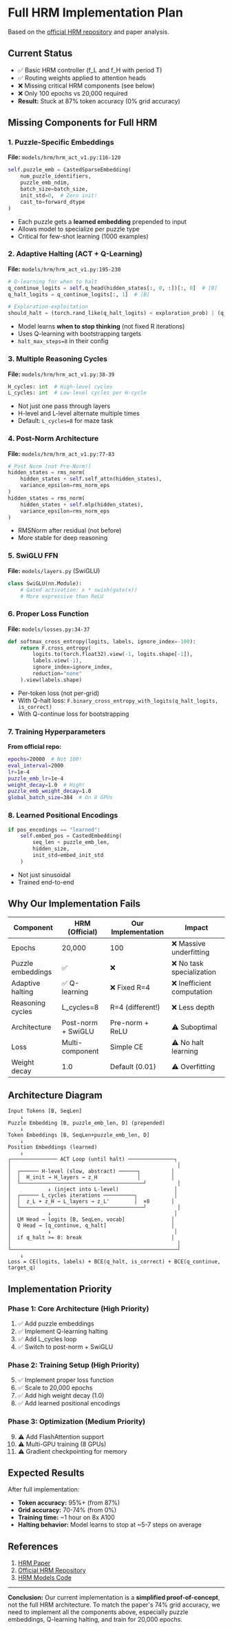 # Full HRM Implementation Plan

Based on the [official HRM repository](https://github.com/Hemanth21k/HRM) and paper analysis.

## Current Status
- ✅ Basic HRM controller (f_L and f_H with period T)
- ✅ Routing weights applied to attention heads
- ❌ Missing critical HRM components (see below)
- ❌ Only 100 epochs vs 20,000 required
- **Result:** Stuck at 87% token accuracy (0% grid accuracy)

## Missing Components for Full HRM

### 1. Puzzle-Specific Embeddings
**File:** `models/hrm/hrm_act_v1.py:116-120`
```python
self.puzzle_emb = CastedSparseEmbedding(
    num_puzzle_identifiers, 
    puzzle_emb_ndim,
    batch_size=batch_size, 
    init_std=0,  # Zero init!
    cast_to=forward_dtype
)
```
- Each puzzle gets a **learned embedding** prepended to input
- Allows model to specialize per puzzle type
- Critical for few-shot learning (1000 examples)

### 2. Adaptive Halting (ACT + Q-Learning)
**File:** `models/hrm/hrm_act_v1.py:195-230`
```python
# Q-learning for when to halt
q_continue_logits = self.q_head(hidden_states[:, 0, :])[:, 0]  # [B]
q_halt_logits = q_continue_logits[:, 1]  # [B]

# Exploration-exploitation
should_halt = (torch.rand_like(q_halt_logits) < exploration_prob) | (q_halt_logits >= 0)
```
- Model learns **when to stop thinking** (not fixed R iterations)
- Uses Q-learning with bootstrapping targets
- `halt_max_steps=8` in their config

### 3. Multiple Reasoning Cycles
**File:** `models/hrm/hrm_act_v1.py:38-39`
```python
H_cycles: int  # High-level cycles
L_cycles: int  # Low-level cycles per H-cycle
```
- Not just one pass through layers
- H-level and L-level alternate multiple times
- Default: `L_cycles=8` for maze task

### 4. Post-Norm Architecture
**File:** `models/hrm/hrm_act_v1.py:77-83`
```python
# Post Norm (not Pre-Norm!)
hidden_states = rms_norm(
    hidden_states + self.self_attn(hidden_states), 
    variance_epsilon=rms_norm_eps
)
hidden_states = rms_norm(
    hidden_states + self.mlp(hidden_states), 
    variance_epsilon=rms_norm_eps
)
```
- RMSNorm after residual (not before)
- More stable for deep reasoning

### 5. SwiGLU FFN
**File:** `models/layers.py` (SwiGLU)
```python
class SwiGLU(nn.Module):
    # Gated activation: x * swish(gate(x))
    # More expressive than ReLU
```

### 6. Proper Loss Function
**File:** `models/losses.py:34-37`
```python
def softmax_cross_entropy(logits, labels, ignore_index=-100):
    return F.cross_entropy(
        logits.to(torch.float32).view(-1, logits.shape[-1]), 
        labels.view(-1), 
        ignore_index=ignore_index, 
        reduction="none"
    ).view(labels.shape)
```
- Per-token loss (not per-grid)
- With Q-halt loss: `F.binary_cross_entropy_with_logits(q_halt_logits, is_correct)`
- With Q-continue loss for bootstrapping

### 7. Training Hyperparameters
**From official repo:**
```bash
epochs=20000  # Not 100!
eval_interval=2000
lr=1e-4
puzzle_emb_lr=1e-4
weight_decay=1.0  # High!
puzzle_emb_weight_decay=1.0
global_batch_size=384  # On 8 GPUs
```

### 8. Learned Positional Encodings
```python
if pos_encodings == "learned":
    self.embed_pos = CastedEmbedding(
        seq_len + puzzle_emb_len, 
        hidden_size, 
        init_std=embed_init_std
    )
```
- Not just sinusoidal
- Trained end-to-end

## Why Our Implementation Fails

| Component | HRM (Official) | Our Implementation | Impact |
|-----------|----------------|-------------------|--------|
| Epochs | 20,000 | 100 | ❌ Massive underfitting |
| Puzzle embeddings | ✅ | ❌ | ❌ No task specialization |
| Adaptive halting | ✅ Q-learning | ❌ Fixed R=4 | ❌ Inefficient computation |
| Reasoning cycles | L_cycles=8 | R=4 (different!) | ❌ Less depth |
| Architecture | Post-norm + SwiGLU | Pre-norm + ReLU | ⚠️ Suboptimal |
| Loss | Multi-component | Simple CE | ⚠️ No halt learning |
| Weight decay | 1.0 | Default (0.01) | ⚠️ Overfitting |

## Architecture Diagram

```
Input Tokens [B, SeqLen]
    ↓
Puzzle Embedding [B, puzzle_emb_len, D] (prepended)
    ↓
Token Embeddings [B, SeqLen+puzzle_emb_len, D]
    ↓
Position Embeddings (learned)
    ↓
┌─────────────── ACT Loop (until halt) ───────────────┐
│                                                      │
│  ┌────── H-level (slow, abstract) ──────┐          │
│  │  H_init → H_layers → z_H             │          │
│  └────────────────────────────────────────┘          │
│            ↓ (inject into L-level)                  │
│  ┌────── L_cycles iterations ──────────┐            │
│  │  z_L + z_H → L_layers → z_L'        │  ×8       │
│  └────────────────────────────────────────┘          │
│            ↓                                        │
│  LM Head → logits [B, SeqLen, vocab]               │
│  Q Head → [q_continue, q_halt]                     │
│            ↓                                        │
│  if q_halt >= 0: break                             │
│                                                      │
└──────────────────────────────────────────────────────┘
    ↓
Loss = CE(logits, labels) + BCE(q_halt, is_correct) + BCE(q_continue, target_q)
```

## Implementation Priority

### Phase 1: Core Architecture (High Priority)
1. ✅ Add puzzle embeddings
2. ✅ Implement Q-learning halting
3. ✅ Add L_cycles loop
4. ✅ Switch to post-norm + SwiGLU

### Phase 2: Training Setup (High Priority)
5. ✅ Implement proper loss function
6. ✅ Scale to 20,000 epochs
7. ✅ Add high weight decay (1.0)
8. ✅ Add learned positional encodings

### Phase 3: Optimization (Medium Priority)
9. ⚠️ Add FlashAttention support
10. ⚠️ Multi-GPU training (8 GPUs)
11. ⚠️ Gradient checkpointing for memory

## Expected Results

After full implementation:
- **Token accuracy:** 95%+ (from 87%)
- **Grid accuracy:** 70-74% (from 0%)
- **Training time:** ~1 hour on 8x A100
- **Halting behavior:** Model learns to stop at ~5-7 steps on average

## References

1. [HRM Paper](https://arxiv.org/abs/2506.21734)
2. [Official HRM Repository](https://github.com/sapientinc/HRM)
3. [HRM Models Code](https://github.com/sapientinc/HRM/tree/main/models)

---

**Conclusion:** Our current implementation is a **simplified proof-of-concept**, not the full HRM architecture. To match the paper's 74% grid accuracy, we need to implement all the components above, especially puzzle embeddings, Q-learning halting, and train for 20,000 epochs.

